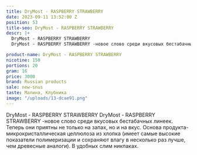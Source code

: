 ```yaml
---
title: DryMost - RASPBERRY STRAWBERRY
date: 2023-09-11 13:52:00 Z
position: 53
title-seo: DryMost - RASPBERRY STRAWBERRY
descr: |+
  DryMost - RASPBERRY STRAWBERRY
  DryMost - RASPBERRY STRAWBERRY -новое слово среди вкусовых бестабачных линеек. Теперь они приятны не только на запах, но и на вкус. Основа продукта-микрокристаллическая целлюлоза из хлопка (имеет самые высокие показатели полимеризации и сохраняют влагу в несколько раз лучше, чем древесные аналоги). В удобных слим никпаках.

product-name: DryMost - RASPBERRY STRAWBERRY
nicotine: 150
portions: 20
gram: 16
price: 3000
brand: Russian products
sale: new-snus
taste: Малина, Клубника
image: "/uploads/13-dcae91.png"
---
```


DryMost - RASPBERRY STRAWBERRY
DryMost - RASPBERRY STRAWBERRY -новое слово среди вкусовых бестабачных линеек. Теперь они приятны не только на запах, но и на вкус. Основа продукта-микрокристаллическая целлюлоза из хлопка (имеет самые высокие показатели полимеризации и сохраняют влагу в несколько раз лучше, чем древесные аналоги). В удобных слим никпаках.

